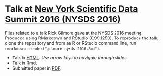 # Talk at [New York Scientific Data Summit 2016 (NYSDS 2016)](https://www.bnl.gov/nysds16/)

Files related to a talk Rick Gilmore gave at the NYSDS 2016 meeting. Produced using RMarkdown and RStudio (0.99.1259). To reproduce the talk, clone the repository and from an R or RStudio command line, run `rmarkdown::render("gilmore-nysds-2016.Rmd")`. 

- Talk in [HTML](https://rawgit.com/databrary/presentations/master/nysds-2016/gilmore-nysds-2016.html). *Use arrow keys to navigate through slides.*
- Talk in [Rmd](gilmore-nysds-2016.Rmd).
- Submitted paper in [PDF](gilmore-adolph-millman-nysds-2016.pdf).